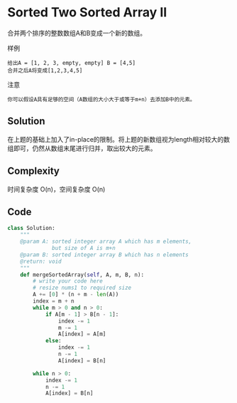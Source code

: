# Sorted Two Sorted Array II

合并两个排序的整数数组A和B变成一个新的数组。

样例

    给出A = [1, 2, 3, empty, empty] B = [4,5]
    合并之后A将变成[1,2,3,4,5]

注意

    你可以假设A具有足够的空间（A数组的大小大于或等于m+n）去添加B中的元素。

## Solution

在上题的基础上加入了in-place的限制。将上题的新数组视为length相对较大的数组即可，仍然从数组末尾进行归并，取出较大的元素。

## Complexity

时间复杂度 O(n)，空间复杂度 O(n)

## Code

```python
class Solution:
    """
    @param A: sorted integer array A which has m elements,
              but size of A is m+n
    @param B: sorted integer array B which has n elements
    @return: void
    """
    def mergeSortedArray(self, A, m, B, n):
        # write your code here
        # resize nums1 to required size
        A += [0] * (n + m - len(A))
        index = m + n
        while m > 0 and n > 0:
            if A[m - 1] > B[n - 1]:
                index -= 1
                m -= 1
                A[index] = A[m]
            else:
                index -= 1
                n -= 1
                A[index] = B[n]

        while n > 0:
            index -= 1
            n -= 1
            A[index] = B[n]
```

